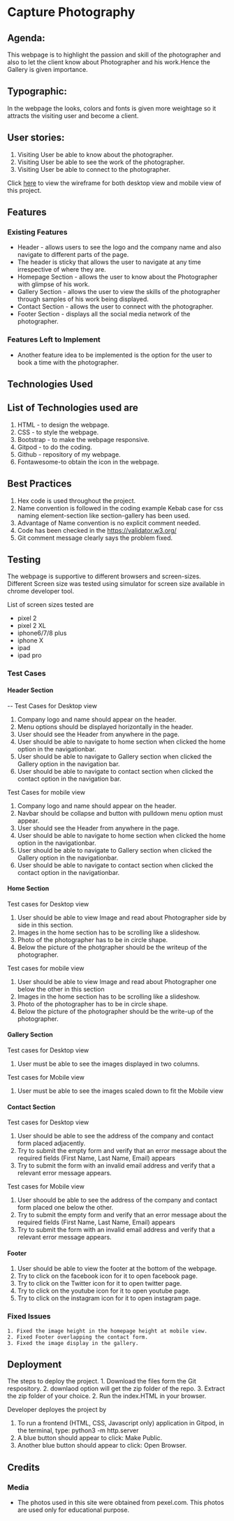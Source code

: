 # Capture Photography
## Agenda:
This webpage is to highlight the passion and skill of the photographer and also to let the client know about Photographer and his work.Hence the Gallery is given importance.
## Typographic:
In the webpage the looks, colors and fonts is given more weightage so it attracts the visiting user and become a client.
## User stories:
1. Visiting User be able to know about the photographer.
2. Visiting User be able to see the work of the photographer.
3. Visiting User be able to connect to the photographer.

Click [here](https://github.com/Vanitha-krishnan/Milestone-Project-1/blob/master/Wireframes/WireframeofCapturePhotographyWebpage.png) to view the wireframe for both desktop view and mobile view of this project.

## Features
    
### Existing Features

- Header  - allows users to see the logo and the company name and also navigate to different parts of the page. 
- The header is sticky that allows the user to navigate at any time irrespective of where they are.
- Homepage Section - allows the user to know about the Photographer with glimpse of his work.
- Gallery Section - allows the user to view the skills of the photographer through samples of his work being displayed.
- Contact Section - allows the user to connect with the photographer.
- Footer Section - displays all the social media network of the photographer.

### Features Left to Implement
- Another feature idea to be implemented is the option for the user to book a time with the photographer.

## Technologies Used
 List of Technologies used are
 --
1. HTML - to design the webpage.
2. CSS  - to style the webpage.
3. Bootstrap - to make the webpage responsive.
4. Gitpod - to do the coding.
5. Github - repository of my webpage.
6. Fontawesome-to obtain the icon in the webpage.
 ## Best Practices
 1. Hex code is used throughout the project.
 2. Name convention is followed in the coding example Kebab case for css naming element-section like section-gallery has been used.
 3. Advantage of Name convention is no explicit comment needed.
 3. Code has been checked in the https://validator.w3.org/
 4. Git comment message clearly says the problem fixed. 

## Testing
The webpage is supportive to different browsers and screen-sizes. Different Screen size was tested using simulator for screen size available in chrome developer tool.

List of screen sizes tested are 

* pixel 2
* pixel 2 XL
* iphone6/7/8 plus
* iphone X
* ipad
* ipad pro

 ### Test Cases
#### Header Section
--
Test Cases for Desktop view
1. Company logo and name should appear on the header.
2. Menu options should be displayed horizontally in the header.
3. User should see the Header from anywhere in the page.
4. User should be able to navigate to home section when clicked the home option in the navigationbar.
5. User should be able to navigate to Gallery section when clicked the Gallery option in the navigation bar.
6. User should be able to navigate to contact section when clicked the contact option in the navigation bar.

Test Cases for mobile view
1. Company logo and name should appear on the header.
2. Navbar should be collapse and button with pulldown menu option must appear.
3. User should see the Header from anywhere in the page.
4. User should be able to navigate to home section when clicked the home option in the navigationbar.
5. User should be able to navigate to Gallery section when clicked the Gallery option in the navigationbar.
6. User should be able to navigate to contact section when clicked the contact option in the navigationbar.

#### Home Section
 Test cases for Desktop view
 
   1. User should be able to view Image and read about Photographer side by side in this section.
   2. Images in the home section has to be scrolling like a slideshow.
   3. Photo of the photographer has to be in circle shape.
   4. Below the picture of the photgrapher should be the writeup of the photographer.

 Test cases for mobile view   
    
1. User should be able to view Image and read about Photographer one below the other in this section
2. Images in the home section has to be scrolling like a slideshow.
3. Photo of the photographer has to be in circle shape.
4. Below the picture of the photographer should be the write-up of the photographer.
 
#### Gallery Section
  
 Test cases for Desktop view

1. User must be able to see the images displayed in two columns.

Test cases for Mobile view

1. User must be able to see the images scaled down to fit the Mobile view

#### Contact Section
Test cases for Desktop view

1. User should be able to see the address of the company and contact form placed adjacently.
2. Try to submit the empty form and verify that an error message about the required fields (First Name, Last Name, Email) appears
3. Try to submit the form with an invalid email address and verify that a relevant error message appears.

Test cases for Mobile view
1. User shoould be able to see the address of the company and contact form placed one below the other.
2. Try to submit the empty form and verify that an error message about the required fields (First Name, Last Name, Email) appears
3. Try to submit the form with an invalid email address and verify that a relevant error message appears.

#### Footer
1. User should be able to view the footer at the bottom of the webpage.
2. Try to click on the facebook icon for it to open facebook page.
3. Try to click on the Twitter icon for it to open twitter page.
4. Try to click on the youtube icon for it to open youtube page.
5. Try to click on the instagram icon for it to open instagram page.

### Fixed Issues
    1. Fixed the image height in the homepage height at mobile view.
    2. Fixed Footer overlapping the contact form.
    3. Fixed the image display in the gallery.

## Deployment

The steps to deploy the project.
    1. Download the files form the Git respository.
    2. downlaod option will get the zip folder of the repo.
    3. Extract the zip folder of your choice. 
    2. Run the index.HTML in your browser.

Developer deployes the project by 

1. To run a frontend (HTML, CSS, Javascript only) application in Gitpod, in the terminal, 
type: python3 -m http.server
2. A blue button should appear to click: Make Public.
3. Another blue button should appear to click: Open Browser.

## Credits

### Media
- The photos used in this site were obtained from pexel.com. This photos are used only for educational purpose.